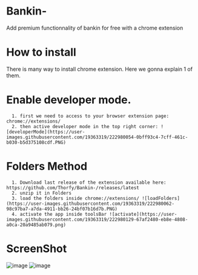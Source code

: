 # Bankin-
Add premium functionnality of bankin for free with a chrome extension 

# How to install

  There is many way to install chrome extension. 
  Here we gonna explain 1 of them. 

  # Enable developer mode. 
      1. first we need to access to your browser extension page: chrome://extensions/
      2. then active developer mode in the top right corner: ![developerMode](https://user-images.githubusercontent.com/19363319/222980054-0bff93c4-7cff-461c-b030-b5d375108cdf.PNG)


  # Folders Method  
      1. Download last release of the extension available here: https://github.com/Thorfy/Bankin-/releases/latest
      2. unzip it in Folders 
      3. load the folders inside chrome://extensions/ ![loadFolders](https://user-images.githubusercontent.com/19363319/222980062-98c97ba7-a7da-4911-bb26-24bf07b16d7b.PNG)
      4. activate the app inside toolsBar ![activate](https://user-images.githubusercontent.com/19363319/222980129-67af2480-eb8e-4808-a0ca-20a9485ab079.png)

# ScreenShot
![image](https://user-images.githubusercontent.com/19363319/222931725-3560fdd6-8ad6-4e37-aefa-00c89e4f19d1.png)
![image](https://user-images.githubusercontent.com/19363319/222931738-84d780c3-3cbd-4eda-9b71-41a123b8ae85.png)
